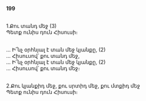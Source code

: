 **199**

\
1.Քու տանդ մեջ (3)\
Պետք ունիս դուն Հիսուսի։

\
 ... Ի՜նչ օրհնյալ է տան մեջ կյանքը, (2)\
 ... Հիսուսով՝ քու տանդ մեջ,\
 ... Ի՜նչ օրհնյալ է տան մեջ կյանքը, (2)\
 ... Հիսուսով՝ քու տանդ մեջ։

\
2.Քու կյանքիդ մեջ, քու սրտիդ մեջ, քու մտքիդ մեջ\
Պետք ունիս դուն Հիսուսի։
